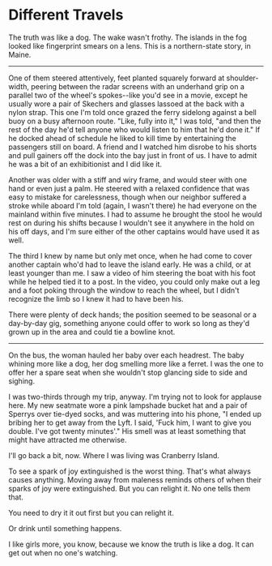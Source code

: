 # Different Travels

The truth was like a dog. The wake wasn't frothy. The islands in the fog looked like fingerprint smears on a lens. This is a northern-state story, in Maine.

---

One of them steered attentively, feet planted squarely forward at shoulder-width, peering between the radar screens with an underhand grip on a parallel two of the wheel's spokes--like you'd see in a movie, except he usually wore a pair of Skechers and glasses lassoed at the back with a nylon strap. This one I'm told once grazed the ferry sidelong against a bell buoy on a busy afternoon route. "Like, fully into it," I was told, "and then the rest of the day he'd tell anyone who would listen to him that he'd done it." If he docked ahead of schedule he liked to kill time by entertaining the passengers still on board. A friend and I watched him disrobe to his shorts and pull gainers off the dock into the bay just in front of us. I have to admit he was a bit of an exhibitionist and I did like it.

Another was older with a stiff and wiry frame, and would steer with one hand or even just a palm. He steered with a relaxed confidence that was easy to mistake for carelessness, though when our neighbor suffered a stroke while aboard I'm told (again, I wasn't there) he had everyone on the mainland within five minutes. I had to assume he brought the stool he would rest on during his shifts because I wouldn't see it anywhere in the hold on his off days, and I'm sure either of the other captains would have used it as well.

The third I knew by name but only met once, when he had come to cover another captain who'd had to leave the island early. He was a child, or at least younger than me. I saw a video of him steering the boat with his foot while he helped tied it to a post. In the video, you could only make out a leg and a foot poking through the window to reach the wheel, but I didn't recognize the limb so I knew it had to have been his.

There were plenty of deck hands; the position seemed to be seasonal or a day-by-day gig, something anyone could offer to work so long as they'd grown up in the area and could tie a bowline knot.

---

On the bus, the woman hauled her baby over each headrest. The baby whining more like a dog, her dog smelling more like a ferret. I was the one to offer her a spare seat when she wouldn't stop glancing side to side and sighing.

I was two-thirds through my trip, anyway. I'm trying not to look for applause here. My new seatmate wore a pink lampshade bucket hat and a pair of Sperrys over tie-dyed socks, and was muttering into his phone, "I ended up bribing her to get away from the Lyft. I said, 'Fuck him, I want to give you double. I've got twenty minutes'." His smell was at least something that might have attracted me otherwise.

I'll go back a bit, now. Where I was living was Cranberry Island.

To see a spark of joy extinguished is the worst thing. That's what always causes anything. Moving away from maleness reminds others of when their sparks of joy were extinguished. But you can relight it. No one tells them that.

You need to dry it it out first but you can relight it.

Or drink until something happens.

I like girls more, you know, because we know the truth is like a dog. It can get out when no one's watching.